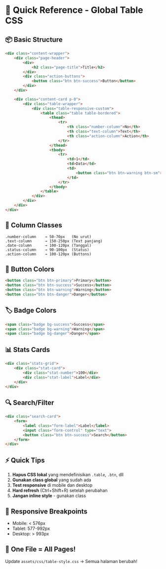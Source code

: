 # 🚀 Quick Reference - Global Table CSS

## 📦 Basic Structure

```html
<div class="content-wrapper">
    <div class="page-header">
        <div>
            <h2 class="page-title">Title</h2>
        </div>
        <div class="action-buttons">
            <button class="btn btn-success">Button</button>
        </div>
    </div>

    <div class="content-card p-0">
        <div class="table-wrapper">
            <div class="table-responsive-custom">
                <table class="table table-bordered">
                    <thead>
                        <tr>
                            <th class="number-column">No</th>
                            <th class="text-column">Text</th>
                            <th class="action-column">Action</th>
                        </tr>
                    </thead>
                    <tbody>
                        <tr>
                            <td>1</td>
                            <td>Data</td>
                            <td>
                                <button class="btn btn-warning btn-sm">Edit</button>
                            </td>
                        </tr>
                    </tbody>
                </table>
            </div>
        </div>
    </div>
</div>
```

## 🎨 Column Classes

```
.number-column    → 50-70px   (No urut)
.text-column      → 150-250px (Text panjang)
.date-column      → 100-120px (Tanggal)
.status-column    → 90-100px  (Status)
.action-column    → 100-120px (Buttons)
```

## 🎯 Button Colors

```html
<button class="btn btn-primary">Primary</button>
<button class="btn btn-success">Success</button>
<button class="btn btn-warning">Warning</button>
<button class="btn btn-danger">Danger</button>
```

## 🏷️ Badge Colors

```html
<span class="badge bg-success">Success</span>
<span class="badge bg-warning">Warning</span>
<span class="badge bg-danger">Danger</span>
```

## 📊 Stats Cards

```html
<div class="stats-grid">
    <div class="stat-card">
        <div class="stat-number">100</div>
        <div class="stat-label">Label</div>
    </div>
</div>
```

## 🔍 Search/Filter

```html
<div class="search-card">
    <form>
        <label class="form-label">Label</label>
        <input class="form-control" type="text">
        <button class="btn btn-success">Search</button>
    </form>
</div>
```

## ⚡ Quick Tips

1. **Hapus CSS lokal** yang mendefinisikan `.table`, `.btn`, dll
2. **Gunakan class global** yang sudah ada
3. **Test responsive** di mobile dan desktop
4. **Hard refresh** (Ctrl+Shift+R) setelah perubahan
5. **Jangan inline style** - gunakan class

## 📱 Responsive Breakpoints

- Mobile: < 576px
- Tablet: 577-992px
- Desktop: > 993px

## 🎉 One File = All Pages!

Update `assets/css/table-style.css` → Semua halaman berubah!
